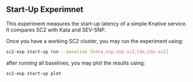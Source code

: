 ## Start-Up Experimnet

This experiment measures the start-up latency of a simple Knative service. It
compares SC2 with Kata and SEV-SNP.

Once you have a working SC2 cluster, you may run the experiment using:

```bash
sc2-exp start-up run --baseline [kata,snp,snp-sc2,tdx,tdx-sc2]
```

after running all baselines, you may plot the results using:

```bash
sc2-exp start-up plot
```
